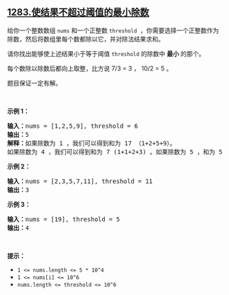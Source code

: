 ## [1283.使结果不超过阈值的最小除数](https://leetcode.cn/problems/find-the-smallest-divisor-given-a-threshold/)
<p>给你一个整数数组&nbsp;<code>nums</code> 和一个正整数&nbsp;<code>threshold</code> &nbsp;，你需要选择一个正整数作为除数，然后将数组里每个数都除以它，并对除法结果求和。</p>

<p>请你找出能够使上述结果小于等于阈值&nbsp;<code>threshold</code>&nbsp;的除数中 <strong>最小</strong> 的那个。</p>

<p>每个数除以除数后都向上取整，比方说 7/3 = 3 ， 10/2 = 5 。</p>

<p>题目保证一定有解。</p>

<p>&nbsp;</p>

<p><strong>示例 1：</strong></p>

<pre>
<strong>输入：</strong>nums = [1,2,5,9], threshold = 6
<strong>输出：</strong>5
<strong>解释：</strong>如果除数为 1 ，我们可以得到和为 17 （1+2+5+9）。
如果除数为 4 ，我们可以得到和为 7 (1+1+2+3) 。如果除数为 5 ，和为 5 (1+1+1+2)。
</pre>

<p><strong>示例 2：</strong></p>

<pre>
<strong>输入：</strong>nums = [2,3,5,7,11], threshold = 11
<strong>输出：</strong>3
</pre>

<p><strong>示例 3：</strong></p>

<pre>
<strong>输入：</strong>nums = [19], threshold = 5
<strong>输出：</strong>4
</pre>

<p>&nbsp;</p>

<p><strong>提示：</strong></p>

<ul>
	<li><code>1 &lt;= nums.length &lt;= 5 * 10^4</code></li>
	<li><code>1 &lt;= nums[i] &lt;= 10^6</code></li>
	<li><code>nums.length &lt;=&nbsp;threshold &lt;= 10^6</code></li>
</ul>
